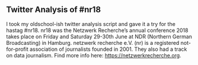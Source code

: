 ## Twitter Analysis of #nr18
I took my oldschool-ish twitter analysis script and gave it a try for the hastag #nr18. nr18 was the Netzwerk Recherche’s annual conference 2018 takes place on Friday and Saturday 29-30th June at NDR (Northern German Broadcasting) in Hamburg. netzwerk recherche e.V. (nr) is a registered not-for-profit association of journalists founded in 2001. They also had a track on data journalism. Find more info here: https://netzwerkrecherche.org.
